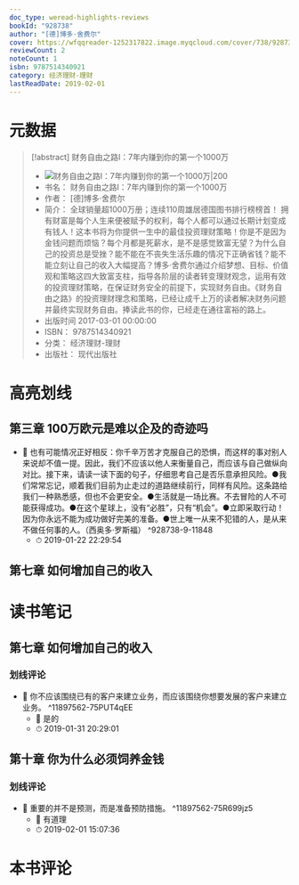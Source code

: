 ```yaml
---
doc_type: weread-highlights-reviews
bookId: "928738"
author: "[德]博多·舍费尔"
cover: https://wfqqreader-1252317822.image.myqcloud.com/cover/738/928738/t7_928738.jpg
reviewCount: 2
noteCount: 1
isbn: 9787514340921
category: 经济理财-理财
lastReadDate: 2019-02-01
---
```

# 元数据
> [!abstract] 财务自由之路Ⅰ：7年内赚到你的第一个1000万
> - ![ 财务自由之路Ⅰ：7年内赚到你的第一个1000万|200](https://wfqqreader-1252317822.image.myqcloud.com/cover/738/928738/t7_928738.jpg)
> - 书名： 财务自由之路Ⅰ：7年内赚到你的第一个1000万
> - 作者： [德]博多·舍费尔
> - 简介： 全球销量超1000万册；连续110周雄居德国图书排行榜榜首！
拥有财富是每个人生来便被赋予的权利，每个人都可以通过长期计划变成有钱人！这本书将为你提供一生中的最佳投资理财策略！你是不是因为金钱问题而烦恼？每个月都是死薪水，是不是感觉致富无望？为什么自己的投资总是受挫？能不能在不丧失生活乐趣的情况下正确省钱？能不能立刻让自己的收入大幅提高？博多·舍费尔通过介绍梦想、目标、价值观和策略这四大致富支柱，指导各阶层的读者转变理财观念，运用有效的投资理财策略，在保证财务安全的前提下，实现财务自由。《财务自由之路》的投资理财理念和策略，已经让成千上万的读者解决财务问题并最终实现财务自由。捧读此书的你，已经走在通往富裕的路上。
> - 出版时间 2017-03-01 00:00:00
> - ISBN： 9787514340921
> - 分类： 经济理财-理财
> - 出版社： 现代出版社

# 高亮划线

## 第三章 100万欧元是难以企及的奇迹吗


- 📌 也有可能情况正好相反：你千辛万苦才克服自己的恐惧，而这样的事对别人来说却不值一提。因此，我们不应该以他人来衡量自己，而应该与自己做纵向对比。接下来，请读一读下面的句子，仔细思考自己是否乐意承担风险。●我们常常忘记，顺着我们目前为止走过的道路继续前行，同样有风险。这条路给我们一种熟悉感，但也不会更安全。●生活就是一场比赛。不去冒险的人不可能获得成功。●在这个星球上，没有“必胜”，只有“机会”。●立即采取行动！因为你永远不能为成功做好完美的准备。●世上唯一从来不犯错的人，是从来不做任何事的人。（西奥多·罗斯福） ^928738-9-11848
    - ⏱ 2019-01-22 22:29:54 
## 第七章 如何增加自己的收入

 
# 读书笔记

## 第七章 如何增加自己的收入

### 划线评论
- 📌 你不应该围绕已有的客户来建立业务，而应该围绕你想要发展的客户来建立业务。  ^11897562-75PUT4qEE
    - 💭 是的
    - ⏱ 2019-01-31 20:29:01
   
## 第十章 你为什么必须饲养金钱

### 划线评论
- 📌 重要的并不是预测，而是准备预防措施。  ^11897562-75R699jz5
    - 💭 有道理
    - ⏱ 2019-02-01 15:07:36
   
# 本书评论
